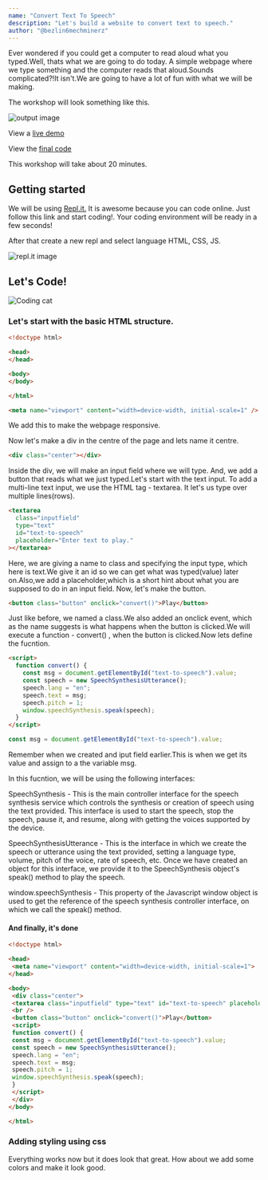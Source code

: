 ```yaml
---
name: "Convert Text To Speech"
description: "Let's build a website to convert text to speech."
author: "@bezlin6mechminerz"
---
```


Ever wondered if you could get a computer to read aloud what you typed.Well, thats what we are going to do today. A simple webpage where we type something and the computer reads that
aloud.Sounds complicated?!It isn't.We are going to have a lot of fun with what we will be making.

The workshop will look something like this.

<img alt="output image" src="https://cloud-6fps2m25z.vercel.app/0screenshot_2020-10-22_at_11.57.24_pm.png">

View a [live demo](https://pleasecheckthis.netlify.app)

View the [final code](https://repl.it/repls/VengefulEnchantingWorker)

This workshop will take about 20 minutes.

## Getting started

We will be using [Repl.it.](https://repl.it) It is awesome because you can code online. Just follow this link and start coding!. Your coding environment will be ready in a few seconds!

After that create a new repl and select language HTML, CSS, JS.

<img alt="repl.it image" src="https://cloud-ns067nqq8.vercel.app/0screenshot_2020-10-23_at_12.10.50_am.png">

## Let's Code!

![Coding cat](https://cloud-9jbocmbrc.vercel.app/0giphy.gif)

### Let's start with the basic HTML structure.

```html
<!doctype html>

<head>
</head>

<body>
</body>

</html>
```

```html
<meta name="viewport" content="width=device-width, initial-scale=1" />
```
We add this to make the webpage responsive.

Now let's make a div in the centre of the page and lets name it centre.

```html
<div class="center"></div>
```
Inside the div, we will make an input field where we will type.
And, we add a button that reads what we just typed.Let's start with the text input. To add a multi-line text input, we use the HTML tag - textarea. It let's us type over multiple lines(rows).

```html
<textarea
  class="inputfield"
  type="text"
  id="text-to-speech"
  placeholder="Enter text to play."
></textarea>
```
Here, we are giving a name to class and specifying the input type, which here is text.We give it an id so we can get what was typed(value) later on.Also,we add a placeholder,which is a short hint about what you are supposed to do in an input field.
Now, let's make the button. 

```html
<button class="button" onclick="convert()">Play</button>
```

Just like before, we named a class.We also added an onclick event, which as the name suggests is what happens when the button is clicked.We will execute a function - convert() , when the button is clicked.Now lets define the fucntion.


```html
<script>
  function convert() {
    const msg = document.getElementById("text-to-speech").value;
    const speech = new SpeechSynthesisUtterance();
    speech.lang = "en";
    speech.text = msg;
    speech.pitch = 1;
    window.speechSynthesis.speak(speech);
  }
</script>
```

```js
const msg = document.getElementById("text-to-speech").value;
```
Remember when we created and iput field earlier.This is when we get its value and assign to a the variable msg.

In this fucntion, we will be using the following interfaces:

SpeechSynthesis - This is the main controller interface for the speech synthesis service which controls the synthesis or creation of speech using the text provided. This interface is used to start the speech, stop the speech, pause it, and resume, along with getting the voices supported by the device.

SpeechSynthesisUtterance - This is the interface in which we create the speech or utterance using the text provided, setting a language type, volume, pitch of the voice, rate of speech, etc. Once we have created an object for this interface, we provide it to the SpeechSynthesis object's speak() method to play the speech.

window.speechSynthesis - This property of the Javascript window object is used to get the reference of the speech synthesis controller interface, on which we call the speak() method.

#### And finally, it's done

```html
<!doctype html>

<head>
 <meta name="viewport" content="width=device-width, initial-scale=1">
</head>

<body>
 <div class="center">
 <textarea class="inputfield" type="text" id="text-to-speech" placeholder="Enter text to play."></textarea>
 <br />
 <button class="button" onclick="convert()">Play</button>
 <script>
 function convert() {
 const msg = document.getElementById("text-to-speech").value;
 const speech = new SpeechSynthesisUtterance();
 speech.lang = "en";
 speech.text = msg;
 speech.pitch = 1;
 window.speechSynthesis.speak(speech);
 }
 </script>
 </div>
</body>

</html>
```
### Adding styling using css

Everything works now but it does look that great. How about we add some colors and make it look good.     